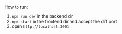 
How to run: 
1. `npm run dev` in the backend dir
2. `npm start` in the frontend dir and accept the diff port
3. open `http://localhost:3001`